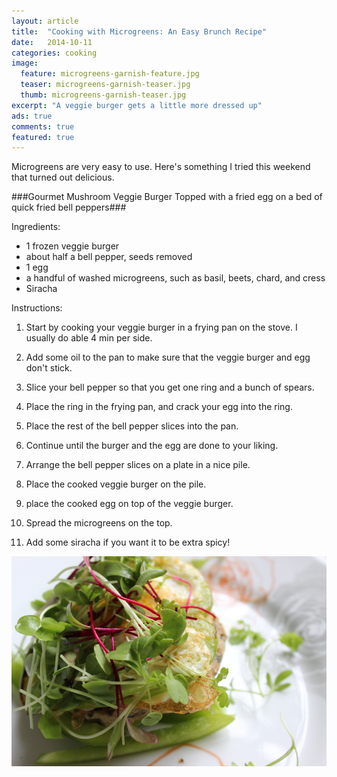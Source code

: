 ```yaml
---
layout: article
title:  "Cooking with Microgreens: An Easy Brunch Recipe"
date:   2014-10-11
categories: cooking
image:
  feature: microgreens-garnish-feature.jpg
  teaser: microgreens-garnish-teaser.jpg
  thumb: microgreens-garnish-teaser.jpg
excerpt: "A veggie burger gets a little more dressed up"
ads: true
comments: true
featured: true
---
```


Microgreens are very easy to use. Here's something I tried this weekend that turned out delicious.

###Gourmet Mushroom Veggie Burger Topped with a fried egg on a bed of quick fried bell peppers###

Ingredients:

* 1 frozen veggie burger
* about half a bell pepper, seeds removed
* 1 egg
* a handful of washed microgreens, such as basil, beets, chard, and cress
* Siracha

Instructions:

1. Start by cooking your veggie burger in a frying pan on the stove. I usually do able 4 min per side. 

2. Add some oil to the pan to make sure that the veggie burger and egg don't stick.

2. Slice your bell pepper so that you get one ring and a bunch of spears.

3. Place the ring in the frying pan, and crack your egg into the ring. 

4. Place the rest of the bell pepper slices into the pan.

5. Continue until the burger and the egg are done to your liking.

6. Arrange the bell pepper slices on a plate in a nice pile.

7. Place the cooked veggie burger on the pile.

8. place the cooked egg on top of the veggie burger.

9. Spread the microgreens on the top.

10. Add some siracha if you want it to be extra spicy!

<img src="/images/microgreens-garnish-2-post.jpg">

